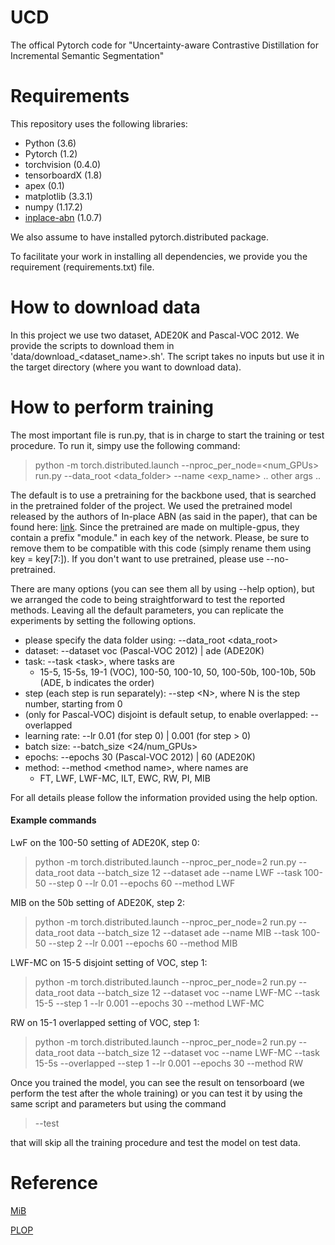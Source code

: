 # UCD
The offical Pytorch code for "Uncertainty-aware Contrastive Distillation for Incremental Semantic Segmentation"
# Requirements
This repository uses the following libraries:
- Python (3.6)
- Pytorch (1.2)
- torchvision (0.4.0)
- tensorboardX (1.8)
- apex (0.1)
- matplotlib (3.3.1)
- numpy (1.17.2)
- [inplace-abn](https://github.com/mapillary/inplace_abn) (1.0.7) 

We also assume to have installed pytorch.distributed package.

To facilitate your work in installing all dependencies, we provide you the requirement (requirements.txt) file.
# How to download data
In this project we use two dataset, ADE20K and Pascal-VOC 2012. 
We provide the scripts to download them in 'data/download_\<dataset_name\>.sh'.
The script takes no inputs but use it in the target directory (where you want to download data). 

# How to perform training
The most important file is run.py, that is in charge to start the training or test procedure.
To run it, simpy use the following command:

> python -m torch.distributed.launch --nproc_per_node=\<num_GPUs\> run.py --data_root \<data_folder\> --name \<exp_name\> .. other args ..

The default is to use a pretraining for the backbone used, that is searched in the pretrained folder of the project. 
We used the pretrained model released by the authors of In-place ABN (as said in the paper), that can be found here:
 [link](https://github.com/mapillary/inplace_abn#training-on-imagenet-1k). 
Since the pretrained are made on multiple-gpus, they contain a prefix "module." in each key of the network. Please, be sure to remove them to be compatible with this code (simply rename them using key = key\[7:\]).
If you don't want to use pretrained, please use --no-pretrained.

There are many options (you can see them all by using --help option), but we arranged the code to being straightforward to test the reported methods.
Leaving all the default parameters, you can replicate the experiments by setting the following options.
- please specify the data folder using: --data_root \<data_root\> 
- dataset: --dataset voc (Pascal-VOC 2012) | ade (ADE20K)
- task: --task \<task\>, where tasks are
    - 15-5, 15-5s, 19-1 (VOC), 100-50, 100-10, 50, 100-50b, 100-10b, 50b (ADE, b indicates the order)
- step (each step is run separately): --step \<N\>, where N is the step number, starting from 0
- (only for Pascal-VOC) disjoint is default setup, to enable overlapped: --overlapped
- learning rate: --lr 0.01 (for step 0) | 0.001 (for step > 0) 
- batch size: --batch_size \<24/num_GPUs\>
- epochs: --epochs 30 (Pascal-VOC 2012) | 60 (ADE20K)
- method: --method \<method name\>, where names are
    - FT, LWF, LWF-MC, ILT, EWC, RW, PI, MIB
    
For all details please follow the information provided using the help option.

#### Example commands

LwF on the 100-50 setting of ADE20K, step 0:
> python -m torch.distributed.launch --nproc_per_node=2 run.py --data_root data --batch_size 12 --dataset ade --name LWF --task 100-50 --step 0 --lr 0.01 --epochs 60 --method LWF

MIB on the 50b setting of ADE20K, step 2:
> python -m torch.distributed.launch --nproc_per_node=2 run.py --data_root data --batch_size 12 --dataset ade --name MIB --task 100-50 --step 2 --lr 0.001 --epochs 60 --method MIB

LWF-MC on 15-5 disjoint setting of VOC, step 1:
> python -m torch.distributed.launch --nproc_per_node=2 run.py --data_root data --batch_size 12 --dataset voc --name LWF-MC --task 15-5 --step 1 --lr 0.001 --epochs 30 --method LWF-MC

RW on 15-1 overlapped setting of VOC, step 1:
> python -m torch.distributed.launch --nproc_per_node=2 run.py --data_root data --batch_size 12 --dataset voc --name LWF-MC --task 15-5s --overlapped --step 1 --lr 0.001 --epochs 30 --method RW

Once you trained the model, you can see the result on tensorboard (we perform the test after the whole training)
 or you can test it by using the same script and parameters but using the command 
> --test

that will skip all the training procedure and test the model on test data.
# Reference

[MiB](https://github.com/fcdl94/MiB)

[PLOP](https://github.com/arthurdouillard/CVPR2021_PLOP)

